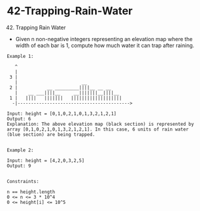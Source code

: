 # 42-Trapping-Rain-Water
42. Trapping Rain Water

- Given n non-negative integers representing an elevation map where the width of each bar is 1, compute how much water it can trap after raining.


```
Example 1:

   ^
   |
 3 |                        
   |                        __
 2 |           __ _________||||__ __ __
   |    __ ___||||__     __|||||||__||||__
 1 |   ||||   |||||||   |||||||||||||||||||
  -|------------------------------------------>

Input: height = [0,1,0,2,1,0,1,3,2,1,2,1]
Output: 6
Explanation: The above elevation map (black section) is represented by array [0,1,0,2,1,0,1,3,2,1,2,1]. In this case, 6 units of rain water (blue section) are being trapped.


Example 2:

Input: height = [4,2,0,3,2,5]
Output: 9


Constraints:

n == height.length
0 <= n <= 3 * 10^4
0 <= height[i] <= 10^5
```
